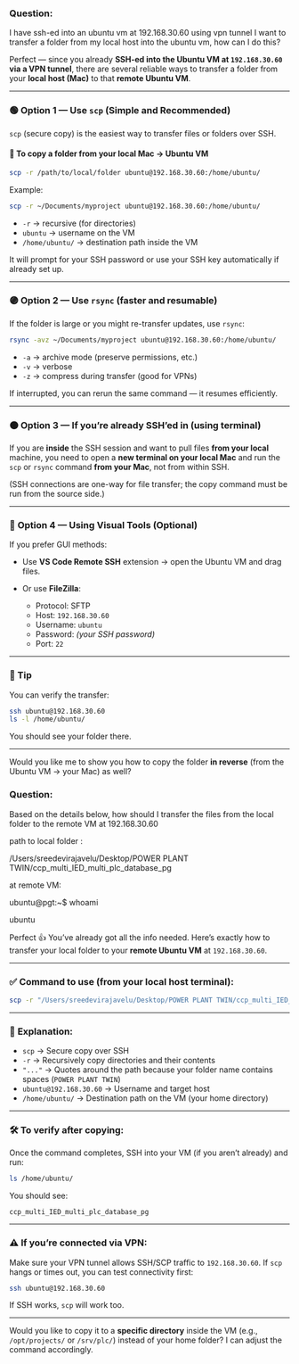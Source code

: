 ### Question:

I have ssh-ed into an ubuntu vm at 192.168.30.60 using vpn tunnel I want to transfer a folder from my local host into the ubuntu vm, how can I do this?

Perfect — since you already **SSH-ed into the Ubuntu VM at `192.168.30.60` via a VPN tunnel**, there are several reliable ways to transfer a folder from your **local host (Mac)** to that **remote Ubuntu VM**.

---

### 🟢 **Option 1 — Use `scp` (Simple and Recommended)**

`scp` (secure copy) is the easiest way to transfer files or folders over SSH.

#### 📁 To copy a folder **from your local Mac → Ubuntu VM**

```bash
scp -r /path/to/local/folder ubuntu@192.168.30.60:/home/ubuntu/
```

Example:

```bash
scp -r ~/Documents/myproject ubuntu@192.168.30.60:/home/ubuntu/
```

* `-r` → recursive (for directories)
* `ubuntu` → username on the VM
* `/home/ubuntu/` → destination path inside the VM

It will prompt for your SSH password or use your SSH key automatically if already set up.

---

### 🟣 **Option 2 — Use `rsync` (faster and resumable)**

If the folder is large or you might re-transfer updates, use `rsync`:

```bash
rsync -avz ~/Documents/myproject ubuntu@192.168.30.60:/home/ubuntu/
```

* `-a` → archive mode (preserve permissions, etc.)
* `-v` → verbose
* `-z` → compress during transfer (good for VPNs)

If interrupted, you can rerun the same command — it resumes efficiently.

---

### 🟠 **Option 3 — If you’re already SSH’ed in (using terminal)**

If you are **inside** the SSH session and want to pull files **from your local** machine,
you need to open a **new terminal on your local Mac** and run the `scp` or `rsync` command **from your Mac**, not from within SSH.

(SSH connections are one-way for file transfer; the copy command must be run from the source side.)

---

### 🔵 **Option 4 — Using Visual Tools (Optional)**

If you prefer GUI methods:

* Use **VS Code Remote SSH** extension → open the Ubuntu VM and drag files.
* Or use **FileZilla**:

  * Protocol: SFTP
  * Host: `192.168.30.60`
  * Username: `ubuntu`
  * Password: *(your SSH password)*
  * Port: `22`

---

### 🧠 Tip

You can verify the transfer:

```bash
ssh ubuntu@192.168.30.60
ls -l /home/ubuntu/
```

You should see your folder there.

---

Would you like me to show you how to copy the folder **in reverse** (from the Ubuntu VM → your Mac) as well?


### Question:

Based on the details below, how should I transfer the files from the local folder to the remote VM at  192.168.30.60

path to local folder :

/Users/sreedevirajavelu/Desktop/POWER PLANT TWIN/ccp_multi_IED_multi_plc_database_pg

at remote VM:

ubuntu@pgt:~$ whoami

ubuntu

Perfect 👍 You’ve already got all the info needed.
Here’s exactly how to transfer your local folder to your **remote Ubuntu VM** at `192.168.30.60`.

---

### ✅ **Command to use (from your local host terminal):**

```bash
scp -r "/Users/sreedevirajavelu/Desktop/POWER PLANT TWIN/ccp_multi_IED_multi_plc_database_pg" ubuntu@192.168.30.60:/home/ubuntu/
```

---

### 🧠 **Explanation:**

* `scp` → Secure copy over SSH
* `-r` → Recursively copy directories and their contents
* `"..."` → Quotes around the path because your folder name contains spaces (`POWER PLANT TWIN`)
* `ubuntu@192.168.30.60` → Username and target host
* `/home/ubuntu/` → Destination path on the VM (your home directory)

---

### 🛠 **To verify after copying:**

Once the command completes, SSH into your VM (if you aren’t already) and run:

```bash
ls /home/ubuntu/
```

You should see:

```
ccp_multi_IED_multi_plc_database_pg
```

---

### ⚠️ **If you’re connected via VPN:**

Make sure your VPN tunnel allows SSH/SCP traffic to `192.168.30.60`.
If `scp` hangs or times out, you can test connectivity first:

```bash
ssh ubuntu@192.168.30.60
```

If SSH works, `scp` will work too.

---

Would you like to copy it to a **specific directory** inside the VM (e.g., `/opt/projects/` or `/srv/plc/`) instead of your home folder? I can adjust the command accordingly.

